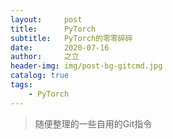 ```yaml
---
layout:     post
title:      PyTorch
subtitle:   PyTorch的零零碎碎
date:       2020-07-16
author:     之立
header-img: img/post-bg-gitcmd.jpg
catalog: true
tags:
    - PyTorch
---
```


>随便整理的一些自用的Git指令


